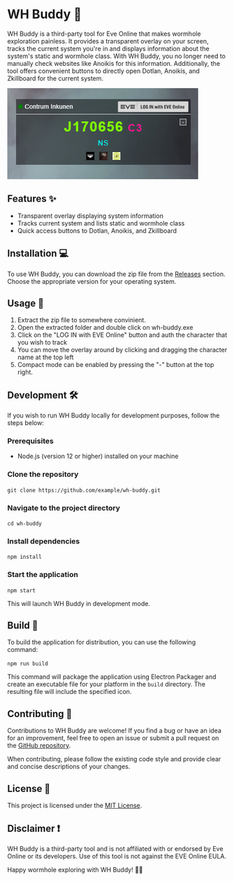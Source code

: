 WH Buddy 🌌
===========

WH Buddy is a third-party tool for Eve Online that makes wormhole exploration painless. It provides a transparent overlay on your screen, tracks the current system you're in and displays information about the system's static and wormhole class. With WH Buddy, you no longer need to manually check websites like Anoikis for this information. Additionally, the tool offers convenient buttons to directly open Dotlan, Anoikis, and Zkillboard for the current system.

![screenshot](https://raw.githubusercontent.com/purry03/WH-Buddy/master/img/demo/img1.png)

Features ✨
----------

-   Transparent overlay displaying system information
-   Tracks current system and lists static and wormhole class
-   Quick access buttons to Dotlan, Anoikis, and Zkillboard

Installation 💻
---------------

To use WH Buddy, you can download the zip file from the [Releases](https://github.com/purry03/WH-Buddy/releases) section. Choose the appropriate version for your operating system.


Usage 🚀
--------

1) Extract the zip file to somewhere convinient.
2) Open the extracted folder and double click on wh-buddy.exe
3) Click on the "LOG IN with EVE Online" button and auth the character that you wish to track
4) You can move the overlay around by clicking and dragging the character name at the top left
5) Compact mode can be enabled by pressing the "-" button at the top right. 

Development 🛠️
---------------

If you wish to run WH Buddy locally for development purposes, follow the steps below:

### Prerequisites

-   Node.js (version 12 or higher) installed on your machine

### Clone the repository

`git clone https://github.com/example/wh-buddy.git`

### Navigate to the project directory

`cd wh-buddy`

### Install dependencies

`npm install`

### Start the application

`npm start`

This will launch WH Buddy in development mode.

Build 🚀
--------

To build the application for distribution, you can use the following command:

`npm run build`

This command will package the application using Electron Packager and create an executable file for your platform in the `build` directory. The resulting file will include the specified icon.

Contributing 🤝
---------------

Contributions to WH Buddy are welcome! If you find a bug or have an idea for an improvement, feel free to open an issue or submit a pull request on the [GitHub repository](https://github.com/purry03/WH-Buddy).

When contributing, please follow the existing code style and provide clear and concise descriptions of your changes.

License 📄
----------

This project is licensed under the [MIT License](https://github.com/purry03/WH-Buddy/blob/master/LICENSE).

Disclaimer ❗️
-------------

WH Buddy is a third-party tool and is not affiliated with or endorsed by Eve Online or its developers. Use of this tool is not against the EVE Online EULA.


Happy wormhole exploring with WH Buddy! 🚀🌌
